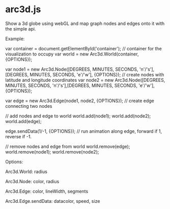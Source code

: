 arc3d.js
========

Show a 3d globe using webGL and map graph nodes and edges onto it with the simple api.

Example:

var container = document.getElementById('container'); // container for the visualization to occupy
var world = new Arc3d.World(container, {OPTIONS});

var node1 = new Arc3d.Node([DEGREES, MINUTES, SECONDS, 'n'/'s'],[DEGREES, MINUTES, SECONDS, 'e'/'w'], {OPTIONS}); // create nodes with latitude and longitude coordinates
var node2 = new Arc3d.Node([DEGREES, MINUTES, SECONDS, 'n'/'s'],[DEGREES, MINUTES, SECONDS, 'e'/'w'], {OPTIONS});

var edge = new Arc3d.Edge(node1, node2, {OPTIONS}); // create edge connecting two nodes

// add nodes and edge to world
world.add(node1);
world.add(node2);
world.add(edge);

edge.sendData(1/-1, {OPTIONS}); // run animation along edge, forward if 1, reverse if -1.

// remove nodes and edge from world
world.remove(edge);
world.remove(node1);
world.remove(node2);

Options:

Arc3d.World: radius

Arc3d.Node: color, radius

Arc3d.Edge: color, lineWidth, segments

Arc3d.Edge.sendData: datacolor, speed, size